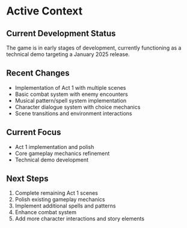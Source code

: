 # Active Context

## Current Development Status
The game is in early stages of development, currently functioning as a technical demo targeting a January 2025 release.

## Recent Changes
- Implementation of Act 1 with multiple scenes
- Basic combat system with enemy encounters
- Musical pattern/spell system implementation
- Character dialogue system with choice mechanics
- Scene transitions and environment interactions

## Current Focus
- Act 1 implementation and polish
- Core gameplay mechanics refinement
- Technical demo development

## Next Steps
1. Complete remaining Act 1 scenes
2. Polish existing gameplay mechanics
3. Implement additional spells and patterns
4. Enhance combat system
5. Add more character interactions and story elements

